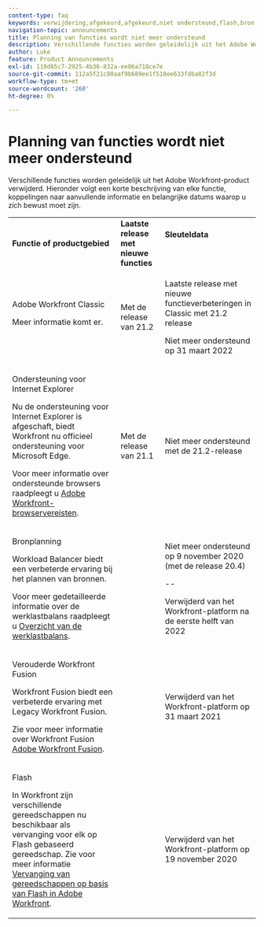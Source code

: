 ```yaml
---
content-type: faq
keywords: verwijdering,afgekeurd,afgekeurd,niet ondersteund,flash,bron,plannen
navigation-topic: announcements
title: Planning van functies wordt niet meer ondersteund
description: Verschillende functies worden geleidelijk uit het Adobe Workfront-product verwijderd. Hieronder volgt een korte beschrijving van elke functie, koppelingen naar aanvullende informatie en belangrijke datums waarop u zich bewust moet zijn.
author: Luke
feature: Product Announcements
exl-id: 119d65c7-2925-4b36-832a-ee06a718ce7e
source-git-commit: 112a5f21c80aaf9b689ee1f518ee633fdba82f3d
workflow-type: tm+mt
source-wordcount: '260'
ht-degree: 0%

---
```


# Planning van functies wordt niet meer ondersteund

Verschillende functies worden geleidelijk uit het Adobe Workfront-product verwijderd. Hieronder volgt een korte beschrijving van elke functie, koppelingen naar aanvullende informatie en belangrijke datums waarop u zich bewust moet zijn.

<table style="table-layout:auto"> 
 <col> 
 <col data-mc-conditions=""> 
 <col> 
 <tbody> 
  <tr> 
   <td><b>Functie of productgebied</b></td> 
   <td><strong>Laatste release met nieuwe functies</strong> </td> 
   <td> <p rowspan="2"><strong>Sleuteldata</strong> </p> <p rowspan="2"> </p> </td> 
  </tr> 
  <tr data-mc-conditions=""> 
   <td>Adobe Workfront Classic <p style="font-weight: normal;">Meer informatie komt er.</p> </td> 
   <td>Met de release van 21.2</td> 
   <td> <p>Laatste release met nieuwe functieverbeteringen in Classic met 21.2 release</p> <p>Niet meer ondersteund op 31 maart 2022</p> </td> 
  </tr> 
  <tr data-mc-conditions=""> 
   <td> <p>Ondersteuning voor Internet Explorer</p> <p>Nu de ondersteuning voor Internet Explorer is afgeschaft, biedt Workfront nu officieel ondersteuning voor Microsoft Edge. </p> <p>Voor meer informatie over ondersteunde browsers raadpleegt u <a href="../../workfront-basics/workfront-browser-requirements.md" class="MCXref xref">Adobe Workfront-browservereisten</a>.</p> </td> 
   <td>Met de release van 21.1</td> 
   <td>Niet meer ondersteund met de 21.2-release</td> 
  </tr> 
  <tr> 
   <td> <p>Bronplanning</p> <p>Workload Balancer biedt een verbeterde ervaring bij het plannen van bronnen.</p> <p>Voor meer gedetailleerde informatie over de werklastbalans raadpleegt u <a href="../../resource-mgmt/workload-balancer/overview-workload-balancer.md">Overzicht van de werklastbalans</a>.</p> </td> 
   <td> </td> 
   <td> <p>Niet meer ondersteund op 9 november 2020 (met de release 20.4)</p> <p>--</p> <p>Verwijderd van het Workfront-platform na de eerste helft van 2022</p> </td> 
  </tr> 
  <tr> 
   <td> <p>Verouderde Workfront Fusion</p> <p>Workfront Fusion biedt een verbeterde ervaring met Legacy Workfront Fusion.</p> <p>Zie voor meer informatie over Workfront Fusion <a href="../../workfront-fusion/workfront-fusion-2.md" class="MCXref xref">Adobe Workfront Fusion</a>.</p> </td> 
   <td> </td> 
   <td>Verwijderd van het Workfront-platform op 31 maart 2021</td> 
  </tr> 
  <tr> 
   <td> <p>Flash</p> <p>In Workfront zijn verschillende gereedschappen nu beschikbaar als vervanging voor elk op Flash gebaseerd gereedschap. Zie voor meer informatie <a href="../../product-announcements/announcements/announcement-archive/replace-flash-tools.md" class="MCXref xref">Vervanging van gereedschappen op basis van Flash in Adobe Workfront</a>.</p> </td> 
   <td> </td> 
   <td> <p> </p> <p>Verwijderd van het Workfront-platform op 19 november 2020</p> </td> 
  </tr> <!--
   <tr data-mc-conditions="QuicksilverOrClassic.Draft mode"> 
    <td> <p>Enhanced Authentication 1.0</p> <p>The method of migrating to the new Enhanced Authentication 2.0 depends on whether you are using Legacy Authentication or Enhanced Authentication 1.0. For more information, see <a href="../../administration-and-setup/manage-workfront/security/get-started-enhanced-authentication.md" class="MCXref xref">Enhanced Authentication overview</a>.</p> </td> 
    <td>&nbsp;</td> 
    <td>2021</td> 
   </tr>
  --> <!--
   <tr data-mc-conditions="QuicksilverOrClassic.Draft mode"> 
    <td> <p>Allowlist updates </p> <!--
      <p data-mc-conditions="QuicksilverOrClassic.Draft mode">Split</p>
     --> <!--
      <p data-mc-conditions="QuicksilverOrClassic.Draft mode">Email Service updated (MailGun)</p>
     --> </td>

</tr>

</tbody> 
</table>
